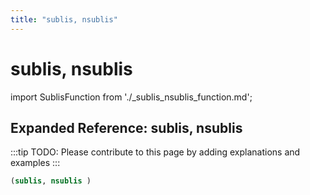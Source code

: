 ```yaml
---
title: "sublis, nsublis"
---
```


# sublis, nsublis

import SublisFunction from './_sublis_nsublis_function.md';

<SublisFunction />

## Expanded Reference: sublis, nsublis

:::tip
TODO: Please contribute to this page by adding explanations and examples
:::

```lisp
(sublis, nsublis )
```
